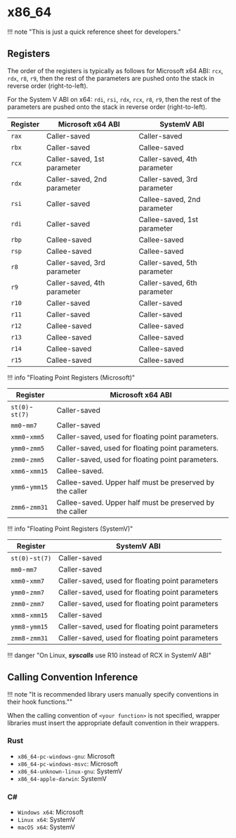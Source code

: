 # x86_64

!!! note "This is just a quick reference sheet for developers."

## Registers

The order of the registers is typically as follows for Microsoft x64 ABI: `rcx`, `rdx`, `r8`, `r9`, 
then the rest of the parameters are pushed onto the stack in reverse order (right-to-left).

For the System V ABI on x64: `rdi`, `rsi`, `rdx`, `rcx`, `r8`, `r9`, then the rest of the parameters 
are pushed onto the stack in reverse order (right-to-left).

| Register | Microsoft x64 ABI           | SystemV ABI                 |
| -------- | --------------------------- | --------------------------- |
| `rax`    | Caller-saved                | Caller-saved                |
| `rbx`    | Caller-saved                | Callee-saved                |
| `rcx`    | Caller-saved, 1st parameter | Caller-saved, 4th parameter |
| `rdx`    | Caller-saved, 2nd parameter | Caller-saved, 3rd parameter |
| `rsi`    | Caller-saved                | Callee-saved, 2nd parameter |
| `rdi`    | Caller-saved                | Callee-saved, 1st parameter |
| `rbp`    | Callee-saved                | Callee-saved                |
| `rsp`    | Callee-saved                | Callee-saved                |
| `r8`     | Caller-saved, 3rd parameter | Caller-saved, 5th parameter |
| `r9`     | Caller-saved, 4th parameter | Caller-saved, 6th parameter |
| `r10`    | Caller-saved                | Caller-saved                |
| `r11`    | Caller-saved                | Caller-saved                |
| `r12`    | Callee-saved                | Callee-saved                |
| `r13`    | Callee-saved                | Callee-saved                |
| `r14`    | Callee-saved                | Callee-saved                |
| `r15`    | Callee-saved                | Callee-saved                |

!!! info "Floating Point Registers (Microsoft)"

| Register        | Microsoft x64 ABI                                        |
| --------------- | -------------------------------------------------------- |
| `st(0)`-`st(7)` | Caller-saved                                             |
| `mm0`-`mm7`     | Caller-saved                                             |
| `xmm0`-`xmm5`   | Caller-saved, used for floating point parameters.        |
| `ymm0`-`zmm5`   | Caller-saved, used for floating point parameters.        |
| `zmm0`-`zmm5`   | Caller-saved, used for floating point parameters.        |
| `xmm6`-`xmm15`  | Callee-saved.                                            |
| `ymm6`-`ymm15`  | Callee-saved. Upper half must be preserved by the caller |
| `zmm6`-`zmm31`  | Callee-saved. Upper half must be preserved by the caller |

!!! info "Floating Point Registers (SystemV)"

| Register        | SystemV ABI                                      |
| --------------- | ------------------------------------------------ |
| `st(0)`-`st(7)` | Caller-saved                                     |
| `mm0`-`mm7`     | Caller-saved                                     |
| `xmm0`-`xmm7`   | Caller-saved, used for floating point parameters |
| `ymm0`-`zmm7`   | Caller-saved, used for floating point parameters |
| `zmm0`-`zmm7`   | Caller-saved, used for floating point parameters |
| `xmm8`-`xmm15`  | Caller-saved                                     |
| `ymm8`-`ymm15`  | Caller-saved, used for floating point parameters |
| `zmm8`-`zmm31`  | Caller-saved, used for floating point parameters |

!!! danger "On Linux, ***syscalls*** use R10 instead of RCX in SystemV ABI"

## Calling Convention Inference

!!! note "It is recommended library users manually specify conventions in their hook functions.""

When the calling convention of `<your function>` is not specified, wrapper libraries must insert
the appropriate default convention in their wrappers.

### Rust

- `x86_64-pc-windows-gnu`: Microsoft
- `x86_64-pc-windows-msvc`: Microsoft
- `x86_64-unknown-linux-gnu`: SystemV
- `x86_64-apple-darwin`: SystemV

### C#

- `Windows x64`: Microsoft
- `Linux x64`: SystemV
- `macOS x64`: SystemV